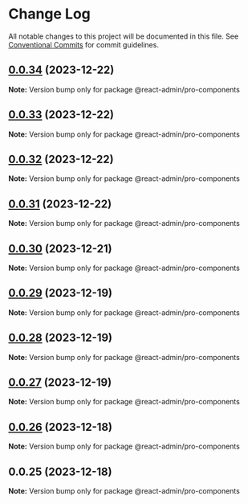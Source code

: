 # Change Log

All notable changes to this project will be documented in this file.
See [Conventional Commits](https://conventionalcommits.org) for commit guidelines.

## [0.0.34](https://git.aihuoshi.net/algo_analysis_plat/web/fd-react-admin-components/compare/@react-admin/pro-components@0.0.33...@react-admin/pro-components@0.0.34) (2023-12-22)

**Note:** Version bump only for package @react-admin/pro-components





## [0.0.33](https://git.aihuoshi.net/algo_analysis_plat/web/fd-react-admin-components/compare/@react-admin/pro-components@0.0.32...@react-admin/pro-components@0.0.33) (2023-12-22)

**Note:** Version bump only for package @react-admin/pro-components

## [0.0.32](https://git.aihuoshi.net/algo_analysis_plat/web/fd-react-admin-components/compare/@react-admin/pro-components@0.0.31...@react-admin/pro-components@0.0.32) (2023-12-22)

**Note:** Version bump only for package @react-admin/pro-components

## [0.0.31](https://git.aihuoshi.net/algo_analysis_plat/web/fd-react-admin-components/compare/@react-admin/pro-components@0.0.30...@react-admin/pro-components@0.0.31) (2023-12-22)

**Note:** Version bump only for package @react-admin/pro-components

## [0.0.30](https://git.aihuoshi.net/algo_analysis_plat/web/fd-react-admin-components/compare/@react-admin/pro-components@0.0.29...@react-admin/pro-components@0.0.30) (2023-12-21)

**Note:** Version bump only for package @react-admin/pro-components

## [0.0.29](https://git.aihuoshi.net/algo_analysis_plat/web/fd-react-admin-components/compare/@react-admin/pro-components@0.0.28...@react-admin/pro-components@0.0.29) (2023-12-19)

**Note:** Version bump only for package @react-admin/pro-components

## [0.0.28](https://git.aihuoshi.net/algo_analysis_plat/web/fd-react-admin-components/compare/@react-admin/pro-components@0.0.27...@react-admin/pro-components@0.0.28) (2023-12-19)

**Note:** Version bump only for package @react-admin/pro-components

## [0.0.27](https://git.aihuoshi.net/algo_analysis_plat/web/fd-react-admin-components/compare/@react-admin/pro-components@0.0.26...@react-admin/pro-components@0.0.27) (2023-12-19)

**Note:** Version bump only for package @react-admin/pro-components

## [0.0.26](https://git.aihuoshi.net/algo_analysis_plat/web/fd-react-admin-components/compare/@react-admin/pro-components@0.0.25...@react-admin/pro-components@0.0.26) (2023-12-18)

**Note:** Version bump only for package @react-admin/pro-components

## 0.0.25 (2023-12-18)

**Note:** Version bump only for package @react-admin/pro-components
